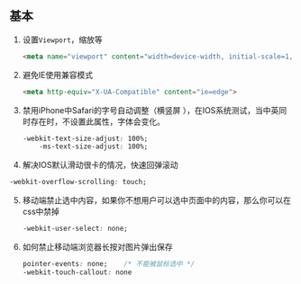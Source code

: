 ## 基本
1. 设置`Viewport`，缩放等

   ```html
   <meta name="viewport" content="width=device-width, initial-scale=1, maximum-scale=1, user-scalable=no">
   ```


2. 避免IE使用兼容模式

   ```html
   <meta http-equiv="X-UA-Compatible" content="ie=edge">
   ```

3. 禁用iPhone中Safari的字号自动调整（横竖屏 ），在IOS系统测试，当中英同时存在时，不设置此属性，字体会变化。

   ```css
   -webkit-text-size-adjust: 100%;
       -ms-text-size-adjust: 100%;
   ```

4.  解决IOS默认滑动很卡的情况，快速回弹滚动


   ```css
   -webkit-overflow-scrolling: touch;
   ```

5. 移动端禁止选中内容，如果你不想用户可以选中页面中的内容，那么你可以在css中禁掉

   ```css
   -webkit-user-select: none;
   ```

6. 如何禁止移动端浏览器长按对图片弹出保存

   ```css
   pointer-events: none;	/* 不能被鼠标选中 */
   -webkit-touch-callout: none
   ```

